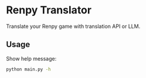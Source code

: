# Renpy Translator

Translate your Renpy game with translation API or LLM.

## Usage

Show help message:

```bash
python main.py -h
```
